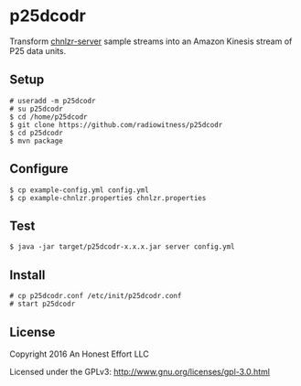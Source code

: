 # p25dcodr
 
Transform [chnlzr-server](https://github.com/radiowitness/chnlzr-server) sample streams into
an Amazon Kinesis stream of P25 data units.

## Setup
```
# useradd -m p25dcodr
# su p25dcodr
$ cd /home/p25dcodr
$ git clone https://github.com/radiowitness/p25dcodr
$ cd p25dcodr
$ mvn package
```

## Configure
```
$ cp example-config.yml config.yml
$ cp example-chnlzr.properties chnlzr.properties
```

## Test
```
$ java -jar target/p25dcodr-x.x.x.jar server config.yml
```

## Install
```
# cp p25dcodr.conf /etc/init/p25dcodr.conf
# start p25dcodr
```

## License

Copyright 2016 An Honest Effort LLC

Licensed under the GPLv3: http://www.gnu.org/licenses/gpl-3.0.html
